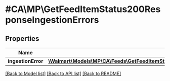 # #CA\MP\GetFeedItemStatus200ResponseIngestionErrors

## Properties

Name | Type | Description | Notes
------------ | ------------- | ------------- | -------------
**ingestionError** | [**\Walmart\Models\MP\CA\Feeds\GetFeedItemStatus200ResponseIngestionErrorsIngestionErrorInner[]**](GetFeedItemStatus200ResponseIngestionErrorsIngestionErrorInner.md) |  | [optional]


[[Back to Model list]](../) [[Back to API list]](../../Api/CA/MP) [[Back to README]](../../README.md)
